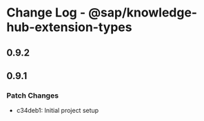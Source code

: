 # Change Log - @sap/knowledge-hub-extension-types

## 0.9.2

## 0.9.1

### Patch Changes

-   c34deb1: Initial project setup
